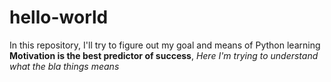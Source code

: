 # hello-world
In this repository, I'll try to figure out my goal and means of Python learning
**Motivation is the best predictor of success**, *Here I'm trying to understand what the *bla* things means*

